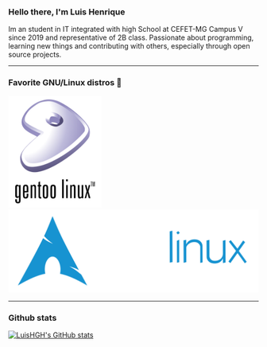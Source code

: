 ### Hello there, I'm Luis Henrique

Im an student in IT integrated with high School at CEFET-MG Campus V since 2019 and representative of 2B class.
Passionate about programming, learning new things and contributing with others, especially through open source projects.

---
### Favorite GNU/Linux distros 🐧

 <a href="https://www.gentoo.org/">
    <img src="gentoo-logo.svg" alt="Gentoo" style="vertical-align:top margin:6px 4px" width="187.5" height="225">
 </a>
 <a href="https://www.gentoo.org/">
    <img src="archlinux-logo.svg" alt="Gentoo" style="vertical-align:top margin:6px 4px">
 </a>

---
### Github stats
[![LuisHGH's GitHub stats](https://github-readme-stats.vercel.app/api?username=LuisHGH&show_icons=true&theme=gruvbox)](https://github.com/anuraghazra/github-readme-stats)

<!--
**LuisHGH/LuisHGH** is a ✨ _special_ ✨ repository because its `README.md` (this file) appears on your GitHub profile.
